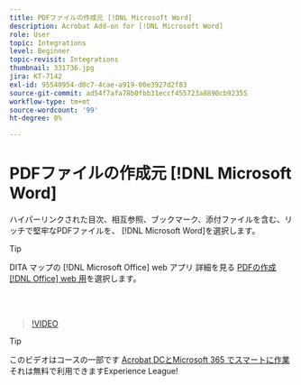 ```yaml
---
title: PDFファイルの作成元 [!DNL Microsoft Word]
description: Acrobat Add-on for [!DNL Microsoft Word]
role: User
topic: Integrations
level: Beginner
topic-revisit: Integrations
thumbnail: 331736.jpg
jira: KT-7142
exl-id: 95540954-d0c7-4cae-a919-00e3927d2f83
source-git-commit: ad54f7afa78b0fbb31eccf455723a8890cb92355
workflow-type: tm+mt
source-wordcount: '99'
ht-degree: 0%

---
```


# PDFファイルの作成元 [!DNL Microsoft Word]

ハイパーリンクされた目次、相互参照、ブックマーク、添付ファイルを含む、リッチで堅牢なPDFファイルを、 [!DNL Microsoft Word]を選択します。

>[!TIP]
>
>DITA マップの [!DNL Microsoft Office] web アプリ 詳細を見る [PDFの作成 [!DNL Office] web 用](../integrate/createofficeweb.md)を選択します。

<br> 

>[!VIDEO](https://video.tv.adobe.com/v/331736?quality=12&learn=on&hidetitle=true)

>[!TIP]
>
>このビデオはコースの一部です [Acrobat DCとMicrosoft 365 でスマートに作業](https://experienceleague.adobe.com/?recommended=Acrobat-U-1-2021.microsoft365) それは無料で利用できますExperience League!